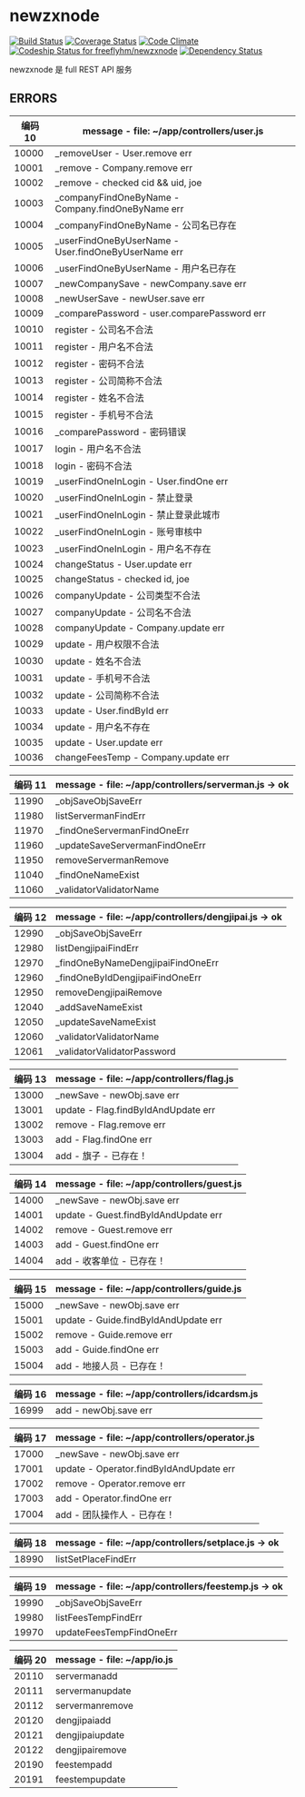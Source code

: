 # newzxnode

[![Build Status](https://travis-ci.org/freeflyhm/newzxnode.svg?branch=master)](https://travis-ci.org/freeflyhm/newzxnode)
[![Coverage Status](https://coveralls.io/repos/github/freeflyhm/newzxnode/badge.svg?branch=master)](https://coveralls.io/github/freeflyhm/newzxnode?branch=master)
[![Code Climate](https://codeclimate.com/github/freeflyhm/newzxnode/badges/gpa.svg)](https://codeclimate.com/github/freeflyhm/newzxnode)
[![Codeship Status for freeflyhm/newzxnode](https://codeship.com/projects/4f089460-28b2-0134-448a-5600f55ce6ca/status?branch=master)](https://codeship.com/projects/162450)
[![Dependency Status](https://gemnasium.com/badges/github.com/freeflyhm/newzxnode.svg)](https://gemnasium.com/github.com/freeflyhm/newzxnode)

newzxnode 是 full REST API 服务

## ERRORS

编码 10| message - file: ~/app/controllers/user.js
-------|---------------------------------------------------------
10000  | _removeUser - User.remove err
10001  | _remove - Company.remove err
10002  | _remove - checked cid && uid, joe
10003  | _companyFindOneByName - Company.findOneByName err
10004  | _companyFindOneByName - 公司名已存在
10005  | _userFindOneByUserName - User.findOneByUserName err
10006  | _userFindOneByUserName - 用户名已存在
10007  | _newCompanySave - newCompany.save err
10008  | _newUserSave - newUser.save err
10009  | _comparePassword - user.comparePassword err
10010  | register - 公司名不合法
10011  | register - 用户名不合法
10012  | register - 密码不合法
10013  | register - 公司简称不合法
10014  | register - 姓名不合法
10015  | register - 手机号不合法
10016  | _comparePassword - 密码错误
10017  | login - 用户名不合法
10018  | login - 密码不合法
10019  | _userFindOneInLogin - User.findOne err
10020  | _userFindOneInLogin - 禁止登录
10021  | _userFindOneInLogin - 禁止登录此城市
10022  | _userFindOneInLogin - 账号审核中
10023  | _userFindOneInLogin - 用户名不存在
10024  | changeStatus - User.update err
10025  | changeStatus - checked id, joe
10026  | companyUpdate - 公司类型不合法
10027  | companyUpdate - 公司名不合法
10028  | companyUpdate - Company.update err
10029  | update - 用户权限不合法
10030  | update - 姓名不合法
10031  | update - 手机号不合法
10032  | update - 公司简称不合法
10033  | update - User.findById err
10034  | update - 用户名不存在
10035  | update - User.update err
10036  | changeFeesTemp - Company.update err

编码 11| message - file: ~/app/controllers/serverman.js -> ok
-------|---------------------------------------------------------
11990  | _objSaveObjSaveErr
11980  | listServermanFindErr
11970  | _findOneServermanFindOneErr
11960  | _updateSaveServermanFindOneErr
11950  | removeServermanRemove
11040  | _findOneNameExist
11060  | _validatorValidatorName

编码 12| message - file: ~/app/controllers/dengjipai.js -> ok
-------|---------------------------------------------------------
12990  | _objSaveObjSaveErr
12980  | listDengjipaiFindErr
12970  | _findOneByNameDengjipaiFindOneErr
12960  | _findOneByIdDengjipaiFindOneErr
12950  | removeDengjipaiRemove
12040  | _addSaveNameExist
12050  | _updateSaveNameExist
12060  | _validatorValidatorName
12061  | _validatorValidatorPassword

编码 13| message - file: ~/app/controllers/flag.js
-------|---------------------------------------------------------
13000  | _newSave - newObj.save err
13001  | update - Flag.findByIdAndUpdate err
13002  | remove - Flag.remove err
13003  | add - Flag.findOne err
13004  | add - 旗子 - 已存在！

编码 14| message - file: ~/app/controllers/guest.js
-------|---------------------------------------------------------
14000  | _newSave - newObj.save err
14001  | update - Guest.findByIdAndUpdate err
14002  | remove - Guest.remove err
14003  | add - Guest.findOne err
14004  | add - 收客单位 - 已存在！

编码 15| message - file: ~/app/controllers/guide.js
-------|---------------------------------------------------------
15000  | _newSave - newObj.save err
15001  | update - Guide.findByIdAndUpdate err
15002  | remove - Guide.remove err
15003  | add - Guide.findOne err
15004  | add - 地接人员 - 已存在！

编码 16| message - file: ~/app/controllers/idcardsm.js
-------|---------------------------------------------------------
16999  | add - newObj.save err

编码 17| message - file: ~/app/controllers/operator.js
-------|---------------------------------------------------------
17000  | _newSave - newObj.save err
17001  | update - Operator.findByIdAndUpdate err
17002  | remove - Operator.remove err
17003  | add - Operator.findOne err
17004  | add - 团队操作人 - 已存在！

编码 18| message - file: ~/app/controllers/setplace.js -> ok
-------|---------------------------------------------------------
18990  | listSetPlaceFindErr

编码 19| message - file: ~/app/controllers/feestemp.js -> ok
-------|---------------------------------------------------------
19990  | _objSaveObjSaveErr
19980  | listFeesTempFindErr
19970  | updateFeesTempFindOneErr

编码 20| message - file: ~/app/io.js
-------|---------------------------------------------------------
20110  | servermanadd
20111  | servermanupdate
20112  | servermanremove
20120  | dengjipaiadd
20121  | dengjipaiupdate
20122  | dengjipairemove
20190  | feestempadd
20191  | feestempupdate
